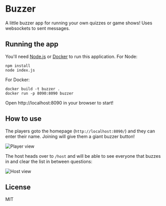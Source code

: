 # Buzzer

A little buzzer app for running your own quizzes or game shows! Uses websockets to sent messages.

## Running the app

You'll need [Node.js](https://nodejs.org) or [Docker](https://www.docker.com/) to run this
application. For Node:

```
npm install
node index.js
```

For Docker:

```
docker build -t buzzer .
docker run -p 8090:8090 buzzer
```

Open http://localhost:8090 in your browser to start!

## How to use

The players goto the homepage (`http://localhost:8090/`) and they can enter their name. Joining will give them a giant buzzer button!

![Player view](https://github.com/bufferapp/buzzer/blob/master/screenshots/player-v1.png?raw=true)

The host heads over to `/host` and will be able to see everyone that buzzes in and clear the list
in between questions:

![Host view](https://github.com/bufferapp/buzzer/blob/master/screenshots/host-v1.png?raw=true)

## License

MIT
